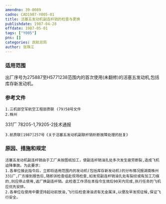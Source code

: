 ```yaml
---
amendno: 39-0089  
cadno: CAD1987-Y005-01  
title: 活塞五发动机副连杆销的检查与更换  
publishdate: 1987-04-28  
effdate: 1987-05-01  
tags: ["Y005"]  
pns: []  
categories: 民航总局  
author: 张珠江  
---
```

  
### 适用范围  
出厂序号为275887至H5771238范围内的首次使用(未翻修)的活塞五发动机,包括库存新发动机。  
  
<!--more-->  
### 参考文件  
    1.三机部空军航空工程部质联 (79)58号文件  
    2.株州  
331厂 78205-1,79205-2技术通报  
  
    3.航质联[1987]257号《关于活塞五发动机副联杆销析断故障处理的批复》  
  
### 原因、措施和规定  
    活塞五发动机副连杆销由于工厂未按图纸加工，使副连杆销油孔处多次发生疲劳断裂,造成飞机迫降事故。为此要求:  
    1.各单位接此指令后，立即将适用范围内的发动机(包括库存新发动机)的分布情况报湖南株州331厂,厂方接到报告后,随即派检查组赴现场检查,如发现副连杆销油孔处有裂纹或有加工刀痕的,则应停止使用,返厂换副连杆销。此检查工作须在本指令生效后90天内完成,执行任务的飞机应优先安排。  
    2.各单位在使用中要坚持起动前放油,飞行后检查滑油滤有无金属沫,以便及早发现征候,保证飞行安全。  
  
  
